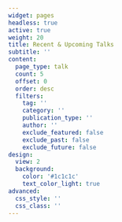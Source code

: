 ```yaml
---
widget: pages
headless: true
active: true
weight: 20
title: Recent & Upcoming Talks
subtitle: ''
content:
  page_type: talk
  count: 5
  offset: 0
  order: desc
  filters:
    tag: ''
    category: ''
    publication_type: ''
    author: ''
    exclude_featured: false
    exclude_past: false
    exclude_future: false
design:
  view: 2
  background:
    color: '#1c1c1c'
    text_color_light: true
advanced:
  css_style: ''
  css_class: ''
---
```

